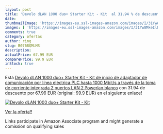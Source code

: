 ```yaml
---
layout: post
title: 'Devolo dLAN 1000 duo+ Starter Kit - Kit  al 31.94 % de descuento'
date: 
thumbnailImage: 'https://images-eu.ssl-images-amazon.com/images/I/31Yw8MkeIlL._SL200_.jpg'
images: [ 'https://images-eu.ssl-images-amazon.com/images/I/31Yw8MkeIlL._SL200_.jpg' ]
comments: true
category: ofertas
author: ring
slug: B0768QMLMS
description:
actualPrice: 67.99 EUR
comparePrice: 99.9 EUR
inStock: true
---
```


Está [Devolo dLAN 1000 duo+ Starter Kit - Kit de inicio de adaptador de comunicación por línea eléctrica PLC  hasta 1000 Mbit/s a través de la toma de corriente integrada  2 puertos LAN  2 Powerlan   blanco](https://www.amazon.es/dp/B0768QMLMS/?tag=tolees-21) con 31.94 de descuento por 67.99 EUR (original: 99.9 EUR) en el siguiente enlace!

[![Devolo dLAN 1000 duo+ Starter Kit - Kit ](https://images-eu.ssl-images-amazon.com/images/I/31Yw8MkeIlL._SL200_.jpg)](https://www.amazon.es/dp/B0768QMLMS/?tag=tolees-21)

[Ver la oferta!!](https://www.amazon.es/dp/B0768QMLMS/?tag=tolees-21)

Links participate in Amazon Associate program and might generate a comission on qualifying sales


